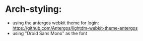# Arch-styling:

* using the antergos webkit theme for login: https://github.com/Antergos/lightdm-webkit-theme-antergos
* using "Droid Sans Mono" as the font
